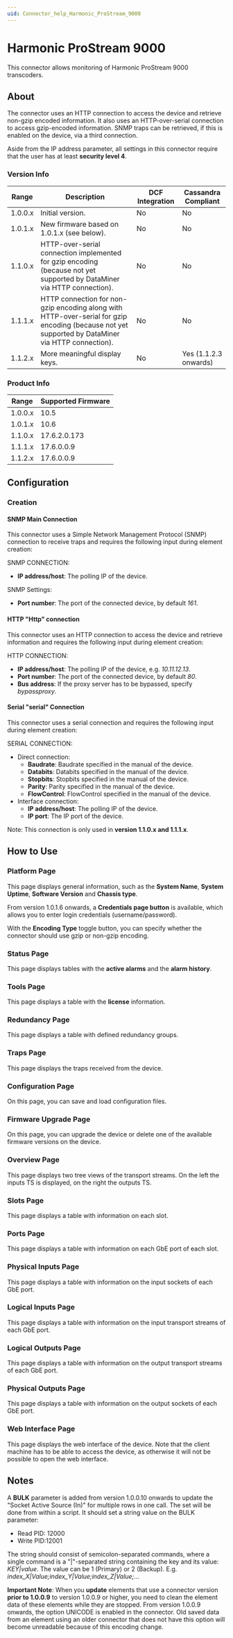 ```yaml
---
uid: Connector_help_Harmonic_ProStream_9000
---
```


# Harmonic ProStream 9000

This connector allows monitoring of Harmonic ProStream 9000 transcoders.

## About

The connector uses an HTTP connection to access the device and retrieve non-gzip encoded information. It also uses an HTTP-over-serial connection to access gzip-encoded information. SNMP traps can be retrieved, if this is enabled on the device, via a third connection.

Aside from the IP address parameter, all settings in this connector require that the user has at least **security level 4**.

### Version Info

| **Range** | **Description**                                                                                                                                   | **DCF Integration** | **Cassandra Compliant** |
|-----------|---------------------------------------------------------------------------------------------------------------------------------------------------|---------------------|-------------------------|
| 1.0.0.x   | Initial version.                                                                                                                                  | No                  | No                      |
| 1.0.1.x   | New firmware based on 1.0.1.x (see below).                                                                                                        | No                  | No                      |
| 1.1.0.x   | HTTP-over-serial connection implemented for gzip encoding (because not yet supported by DataMiner via HTTP connection).                           | No                  | No                      |
| 1.1.1.x   | HTTP connection for non-gzip encoding along with HTTP-over-serial for gzip encoding (because not yet supported by DataMiner via HTTP connection). | No                  | No                      |
| 1.1.2.x   | More meaningful display keys.                                                                                                                     | No                  | Yes (1.1.2.3 onwards)   |

### Product Info

| **Range** | **Supported Firmware** |
|-----------|------------------------|
| 1.0.0.x   | 10.5                   |
| 1.0.1.x   | 10.6                   |
| 1.1.0.x   | 17.6.2.0.173           |
| 1.1.1.x   | 17.6.0.0.9             |
| 1.1.2.x   | 17.6.0.0.9             |

## Configuration

### Creation

#### SNMP Main Connection

This connector uses a Simple Network Management Protocol (SNMP) connection to receive traps and requires the following input during element creation:

SNMP CONNECTION:

- **IP address/host**: The polling IP of the device.

SNMP Settings:

- **Port number**: The port of the connected device, by default *161*.

#### HTTP "Http" connection

This connector uses an HTTP connection to access the device and retrieve information and requires the following input during element creation:

HTTP CONNECTION:

- **IP address/host**: The polling IP of the device, e.g. *10.11.12.13*.
- **Port number**: The port of the connected device, by default *80*.
- **Bus address**: If the proxy server has to be bypassed, specify *bypassproxy*.

#### Serial "serial" Connection

This connector uses a serial connection and requires the following input during element creation:

SERIAL CONNECTION:

- Direct connection:
  - **Baudrate**: Baudrate specified in the manual of the device.
  - **Databits**: Databits specified in the manual of the device.
  - **Stopbits**: Stopbits specified in the manual of the device.
  - **Parity**: Parity specified in the manual of the device.
  - **FlowControl**: FlowControl specified in the manual of the device.
- Interface connection:
  - **IP address/host**: The polling IP of the device.
  - **IP port**: The IP port of the device.

Note: This connection is only used in **version 1.1.0.x and 1.1.1.x**.

## How to Use

### Platform Page

This page displays general information, such as the **System Name**, **System Uptime**, **Software Version** and **Chassis type**.

From version 1.0.1.6 onwards, a **Credentials page button** is available, which allows you to enter login credentials (username/password).

With the **Encoding Type** toggle button, you can specify whether the connector should use gzip or non-gzip encoding.

### Status Page

This page displays tables with the **active alarms** and the **alarm history**.

### Tools Page

This page displays a table with the **license** information.

### Redundancy Page

This page displays a table with defined redundancy groups.

### Traps Page

This page displays the traps received from the device.

### Configuration Page

On this page, you can save and load configuration files.

### Firmware Upgrade Page

On this page, you can upgrade the device or delete one of the available firmware versions on the device.

### Overview Page

This page displays two tree views of the transport streams. On the left the inputs TS is displayed, on the right the outputs TS.

### Slots Page

This page displays a table with information on each slot.

### Ports Page

This page displays a table with information on each GbE port of each slot.

### Physical Inputs Page

This page displays a table with information on the input sockets of each GbE port.

### Logical Inputs Page

This page displays a table with information on the input transport streams of each GbE port.

### Logical Outputs Page

This page displays a table with information on the output transport streams of each GbE port.

### Physical Outputs Page

This page displays a table with information on the output sockets of each GbE port.

### Web Interface Page

This page displays the web interface of the device. Note that the client machine has to be able to access the device, as otherwise it will not be possible to open the web interface.

## Notes

A **BULK** parameter is added from version 1.0.0.10 onwards to update the "Socket Active Source (In)" for multiple rows in one call.
The set will be done from within a script. It should set a string value on the BULK parameter:

- Read PID: 12000
- Write PID:12001

The string should consist of semicolon-separated commands, where a single command is a "\|"-separated string containing the key and its value: *KEY\|value*. The value can be 1 (Primary) or 2 (Backup). E.g. *index_X\|Value;index_Y\|Value;index_Z\|Value;*...

**Important Note**: When you **update** elements that use a connector version **prior to 1.0.0.9** to version 1.0.0.9 or higher, you need to clean the element data of these elements while they are stopped. From version 1.0.0.9 onwards, the option UNICODE is enabled in the connector. Old saved data from an element using an older connector that does not have this option will become unreadable because of this encoding change.
